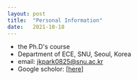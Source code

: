 ```yaml
---
layout: post
title:  "Personal Information"
date:   2021-10-18
---
```

- the Ph.D's course
- Department of ECE, SNU, Seoul, Korea
- email: jkpark0825@snu.ac.kr
- Google scholor: [[here](https://scholar.google.com/citations?user=anUxIqcAAAAJ&hl=ko)]
<!-- - You can view my CV [here]({{https://github.com/jkpark0825/jkpark0825.github.io}}CV.pdf) directly. -->
